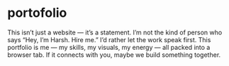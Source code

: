 # portofolio
This isn’t just a website — it’s a statement. I’m not the kind of person who says “Hey, I’m Harsh. Hire me.” I’d rather let the work speak first. This portfolio is me — my skills, my visuals, my energy — all packed into a browser tab. If it connects with you, maybe we build something together.

